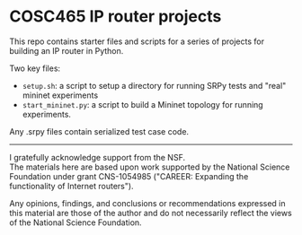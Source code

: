 COSC465 IP router projects
==========================

This repo contains starter files and scripts for a series of projects for building an IP router in Python.

Two key files:
 * `setup.sh`: a script to setup a directory for running SRPy tests and "real" mininet experiments
 * `start_mininet.py`: a script to build a Mininet topology for running experiments.

Any .srpy files contain serialized test case code.

----

I gratefully acknowledge support from the NSF.  
The materials here are based upon work supported by the National Science Foundation under
grant CNS-1054985 ("CAREER: Expanding the functionality of Internet routers").

Any opinions, findings, and conclusions or recommendations expressed in this material are 
those of the author and do not necessarily reflect the views of the National Science Foundation.
